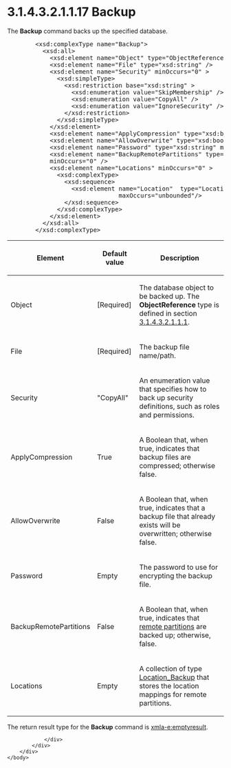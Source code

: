 <html dir="LTR" xmlns:mshelp="http://msdn.microsoft.com/mshelp" xmlns:ddue="http://ddue.schemas.microsoft.com/authoring/2003/5" xmlns:xlink="http://www.w3.org/1999/xlink" xmlns:tool="http://www.microsoft.com/tooltip">
    <head>
        <meta http-equiv="Content-Type" content="text/html; CHARSET=utf-8"></meta>
        <meta name="save" content="history"></meta>
        <title>3.1.4.3.2.1.1.17 Backup</title>
        <xml>
            <mshelp:toctitle title="3.1.4.3.2.1.1.17 Backup"></mshelp:toctitle>
            <mshelp:rltitle title="[MS-SSAS]: Backup"></mshelp:rltitle>
            <mshelp:keyword index="A" term="b0eca24a-70dd-48f6-8337-da4b48b286a4"></mshelp:keyword>
            <mshelp:attr name="DCSext.ContentType" value="open specification"></mshelp:attr>
            <mshelp:attr name="AssetID" value="b0eca24a-70dd-48f6-8337-da4b48b286a4"></mshelp:attr>
            <mshelp:attr name="TopicType" value="kbRef"></mshelp:attr>
            <mshelp:attr name="DCSext.Title" value="[MS-SSAS]: Backup" />
        </xml>
    </head>
    <body>
        <div id="header">
            <h1 class="heading">3.1.4.3.2.1.1.17 Backup</h1>
        </div>
        <div id="mainSection">
            <div id="mainBody">
                <div id="allHistory" class="saveHistory"></div>
                <div id="sectionSection0" class="section" name="collapseableSection">
                    

<p>The <b>Backup</b> command backs up the specified database.</p>

<dl>
<dd>
<div><pre>   &lt;xsd:complexType name=&quot;Backup&quot;&gt;
     &lt;xsd:all&gt;
       &lt;xsd:element name=&quot;Object&quot; type=&quot;ObjectReference&quot; /&gt;
       &lt;xsd:element name=&quot;File&quot; type=&quot;xsd:string&quot; /&gt;
       &lt;xsd:element name=&quot;Security&quot; minOccurs=&quot;0&quot; &gt;
         &lt;xsd:simpleType&gt;
           &lt;xsd:restriction base=&quot;xsd:string&quot; &gt;
             &lt;xsd:enumeration value=&quot;SkipMembership&quot; /&gt;
             &lt;xsd:enumeration value=&quot;CopyAll&quot; /&gt;
             &lt;xsd:enumeration value=&quot;IgnoreSecurity&quot; /&gt;
           &lt;/xsd:restriction&gt;
         &lt;/xsd:simpleType&gt;
       &lt;/xsd:element&gt;
       &lt;xsd:element name=&quot;ApplyCompression&quot; type=&quot;xsd:boolean&quot; minOccurs=&quot;0&quot; /&gt;
       &lt;xsd:element name=&quot;AllowOverwrite&quot; type=&quot;xsd:boolean&quot; minOccurs=&quot;0&quot; /&gt;
       &lt;xsd:element name=&quot;Password&quot; type=&quot;xsd:string&quot; minOccurs=&quot;0&quot; /&gt;
       &lt;xsd:element name=&quot;BackupRemotePartitions&quot; type=&quot;xsd:boolean&quot;
       minOccurs=&quot;0&quot; /&gt;
       &lt;xsd:element name=&quot;Locations&quot; minOccurs=&quot;0&quot; &gt;
         &lt;xsd:complexType&gt;
           &lt;xsd:sequence&gt;
             &lt;xsd:element name=&quot;Location&quot;  type=&quot;Location_Backup&quot; minOccurs=&quot;0&quot;
                          maxOccurs=&quot;unbounded&quot;/&gt;
           &lt;/xsd:sequence&gt;
         &lt;/xsd:complexType&gt;
       &lt;/xsd:element&gt;
     &lt;/xsd:all&gt;
   &lt;/xsd:complexType&gt;
</pre></div>
</dd></dl>

<table>
 <thead>
  <tr>
   <th>
   <p>Element</p>
   </th>
   <th>
   <p>Default value</p>
   </th>
   <th>
   <p>Description</p>
   </th>
  </tr>
 </thead>
 <tr>
  <td>
  <p>Object</p>
  </td>
  <td>
  <p>[Required]</p>
  </td>
  <td>
  <p>The database object to be backed up. The <b>ObjectReference</b>
  type is defined in section <a href="26834101-a86b-4365-8e58-d6e4a6ad377d.html">3.1.4.3.2.1.1.1</a>.</p>
  </td>
 </tr>
 <tr>
  <td>
  <p>File</p>
  </td>
  <td>
  <p>[Required]</p>
  </td>
  <td>
  <p>The backup file name/path.</p>
  </td>
 </tr>
 <tr>
  <td>
  <p>Security</p>
  </td>
  <td>
  <p>&quot;CopyAll&quot;</p>
  </td>
  <td>
  <p>An enumeration value that specifies how to back up
  security definitions, such as roles and permissions.</p>
  </td>
 </tr>
 <tr>
  <td>
  <p>ApplyCompression</p>
  </td>
  <td>
  <p>True</p>
  </td>
  <td>
  <p>A Boolean that, when true, indicates that backup files
  are compressed; otherwise false.</p>
  </td>
 </tr>
 <tr>
  <td>
  <p>AllowOverwrite</p>
  </td>
  <td>
  <p>False</p>
  </td>
  <td>
  <p>A Boolean that, when true, indicates that a backup
  file that already exists will be overwritten; otherwise false.</p>
  </td>
 </tr>
 <tr>
  <td>
  <p>Password</p>
  </td>
  <td>
  <p>Empty</p>
  </td>
  <td>
  <p>The password to use for encrypting the backup file.</p>
  </td>
 </tr>
 <tr>
  <td>
  <p>BackupRemotePartitions</p>
  </td>
  <td>
  <p>False</p>
  </td>
  <td>
  <p>A Boolean that, when true, indicates that <a href="8676f5ce-62d4-4244-a326-634bfed4aba4.html#gt_64bb0bdc-c0c8-4a53-a31b-24f634a090f7">remote partitions</a> are
  backed up; otherwise, false.</p>
  </td>
 </tr>
 <tr>
  <td>
  <p>Locations</p>
  </td>
  <td>
  <p>Empty</p>
  </td>
  <td>
  <p>A collection of type <a href="8138285a-99d4-4f93-8ce4-ee974ddce546.html">Location_Backup</a> that
  stores the location mappings for remote partitions.</p>
  </td>
 </tr>
</table>

<p>The return result type for the <b>Backup</b> command is <a href="e2751688-2c1a-479c-85b4-54bb909183aa.html">xmla-e:emptyresult</a>.</p>


                </div>
            </div>
        </div>
    </body>
</html>